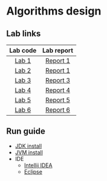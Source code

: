# Algorithms design

## Lab links
| Lab code  |  Lab report  |
|:---------:|:------------:|
| [Lab 1](lab-1) | [Report 1](https://github.com/AndrewKachmarKPI/pa-labs/blob/039710d9de1c1b8bbe13b8d001a780573ea925d1/lab-1/lr1_report.pdf) |
| [Lab 2](lab-2) | [Report 1]() |
| [Lab 3](lab-3) | [Report 3]() |
| [Lab 4](lab-4) | [Report 4]() |
| [Lab 5](lab-5) | [Report 5]() |
| [Lab 6](lab-6) | [Report 6]() |

## Run guide
* [JDK install](https://phoenixnap.com/kb/install-java-windows)
* [JVM install](https://www.java.com/en/download/manual.jsp)
* IDE
  * [Intellij IDEA](https://www.jetbrains.com/idea/download/)
  * [Eclipse](https://www.eclipse.org/downloads/)
